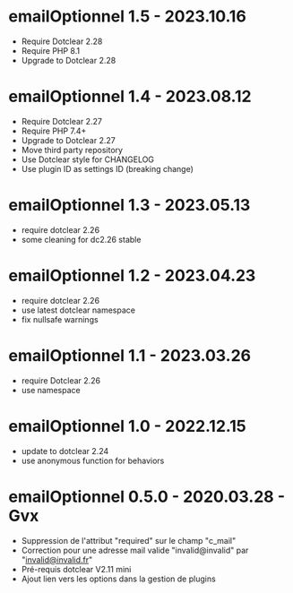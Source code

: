 emailOptionnel 1.5 - 2023.10.16
===========================================================
* Require Dotclear 2.28
* Require PHP 8.1
* Upgrade to Dotclear 2.28

emailOptionnel 1.4 - 2023.08.12
===========================================================
* Require Dotclear 2.27
* Require PHP 7.4+
* Upgrade to Dotclear 2.27
* Move third party repository
* Use Dotclear style for CHANGELOG
* Use plugin ID as settings ID (breaking change)

emailOptionnel 1.3 - 2023.05.13
===========================================================
* require dotclear 2.26
* some cleaning for dc2.26 stable

emailOptionnel 1.2 - 2023.04.23
===========================================================
* require dotclear 2.26
* use latest dotclear namespace
* fix nullsafe warnings

emailOptionnel 1.1 - 2023.03.26
===========================================================
* require Dotclear 2.26
* use namespace

emailOptionnel 1.0 - 2022.12.15
===========================================================
* update to dotclear 2.24
* use anonymous function for behaviors

emailOptionnel 0.5.0 - 2020.03.28 - Gvx
===========================================================
* Suppression de l'attribut "required" sur le champ "c_mail"
* Correction pour une adresse mail valide "invalid@invalid" par "invalid@invalid.fr"
* Pré-requis dotclear V2.11 mini
* Ajout lien vers les options dans la gestion de plugins
